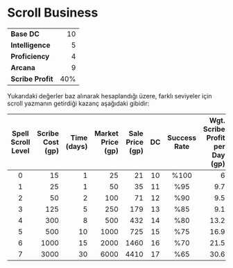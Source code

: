 # Scroll Business  
|                   |     |  
|:----------------- | ---:|  
| **Base DC**       |  10 |  
| **Intelligence**  |   5 |  
| **Proficiency**   |   4 |  
| **Arcana**        |   9 |  
| **Scribe Profit** | 40% |  
  
Yukarıdaki değerler baz alınarak hesaplandığı üzere, farklı seviyeler için scroll yazmanın getirdiği kazanç aşağıdaki gibidir:  
  
| Spell Scroll Level | Scribe Cost (gp) | Time (days) | Market Price (gp) | Sale Price (gp) | DC | Success Rate | Wgt. Scribe Profit per Day (gp) |  
|:---:|---:|---:|---:|---:|:---:|:---:|---:|  
| 0 | 15 | 1 | 25 | 21 | 10 | %100 | 6 |  
| 1 | 25 | 1 | 50 | 35 | 11 | %95 | 9.7 |  
| 2 | 50 | 2 | 100 | 71 | 12 | %90 | 9.5 |  
| 3 | 125 | 5 | 250 | 179 | 13 | %85 | 9.1 |  
| 4 | 300 | 8 | 500 | 432 | 14 | %80 | 13.2 |  
| 5 | 500 | 10 | 1000 | 725 | 15 | %75 | 16.9 |  
| 6 | 1000 | 15 | 2000 | 1460 | 16 | %70 | 21.5 |  
| 7 | 3000 | 30 | 6000 | 4410 | 17 | %65 | 30.6 |  
